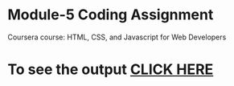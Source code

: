 
# Module-5 Coding Assignment

Coursera course: HTML, CSS, and Javascript for Web Developers

# To see the output [CLICK HERE](https://kalpeshmahida0212.github.io/Coursera-HTML-CSS-and-JavaScript-for-Web-Developers/Assignments/module-5-solution/index.html)
